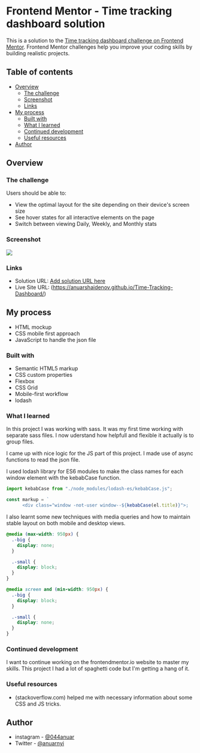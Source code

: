 # Frontend Mentor - Time tracking dashboard solution

This is a solution to the [Time tracking dashboard challenge on Frontend Mentor](https://www.frontendmentor.io/challenges/time-tracking-dashboard-UIQ7167Jw). Frontend Mentor challenges help you improve your coding skills by building realistic projects.

## Table of contents

- [Overview](#overview)
  - [The challenge](#the-challenge)
  - [Screenshot](#screenshot)
  - [Links](#links)
- [My process](#my-process)
  - [Built with](#built-with)
  - [What I learned](#what-i-learned)
  - [Continued development](#continued-development)
  - [Useful resources](#useful-resources)
- [Author](#author)

## Overview

### The challenge

Users should be able to:

- View the optimal layout for the site depending on their device's screen size
- See hover states for all interactive elements on the page
- Switch between viewing Daily, Weekly, and Monthly stats

### Screenshot

![](./images/screenshot.jpg)

### Links

- Solution URL: [Add solution URL here](https://your-solution-url.com)
- Live Site URL: (https://anuarshaidenov.github.io/Time-Tracking-Dashboard/)

## My process

- HTML mockup
- CSS mobile first approach
- JavaScript to handle the json file

### Built with

- Semantic HTML5 markup
- CSS custom properties
- Flexbox
- CSS Grid
- Mobile-first workflow
- lodash

### What I learned

In this project I was working with sass. It was my first time working with separate sass files. I now uderstand how helpfull and flexible it actually is to group files.

I came up with nice logic for the JS part of this project. I made use of async functions to read the json file.

I used lodash library for ES6 modules to make the class names for each window element with the kebabCase function.

```js
import kebabCase from "./node_modules/lodash-es/kebabCase.js";

const markup = `
      <div class="window -not-user window--${kebabCase(el.title)}">;
```

I also learnt some new techniques with media queries and how to maintain stable layout on both mobile and desktop views.

```css
@media (max-width: 950px) {
  .-big {
    display: none;
  }

  .-small {
    display: block;
  }
}

@media screen and (min-width: 950px) {
  .-big {
    display: block;
  }

  .-small {
    display: none;
  }
}
```

### Continued development

I want to continue working on the frontendmentor.io website to master my skills. This project I had a lot of spaghetti code but I'm getting a hang of it.

### Useful resources

- (stackoverflow.com) helped me with necessary information about some CSS and JS tricks.

## Author

- instagram - [@044anuar](https://www.instagram.com/044anuar/)
- Twitter - [@anuarnyi](https://www.twitter.com/anuarnyi)
